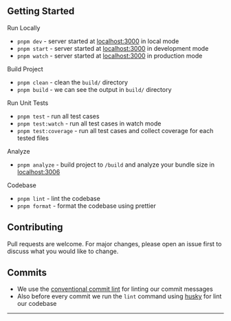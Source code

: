 ## Getting Started

Run Locally

-   `pnpm dev` - server started at [localhost:3000](https://localhost:3000/) in local mode
-   `pnpm start` - server started at [localhost:3000](https://localhost:3000/) in development mode
-   `pnpm watch` - server started at [localhost:3000](https://localhost:3000/) in production mode

Build Project

-   `pnpm clean` - clean the `build/` directory
-   `pnpm build` - we can see the output in `build/` directory

Run Unit Tests

-   `pnpm test` - run all test cases
-   `pnpm test:watch` - run all test cases in watch mode
-   `pnpm test:coverage` - run all test cases and collect coverage for each tested files

Analyze

-   `pnpm analyze` - build project to `/build` and analyze your bundle size in [localhost:3006](http://localhost:3006)

Codebase

-   `pnpm lint` - lint the codebase
-   `pnpm format` - format the codebase using prettier

## Contributing

Pull requests are welcome. For major changes, please open an issue first to discuss what you would like to change.

## Commits

-   We use the [conventional commit lint](https://commitlint.js.org/#/) for linting our commit messages
-   Also before every commit we run the `lint` command using [husky](https://typicode.github.io/husky/#/) for lint our
    codebase

---
